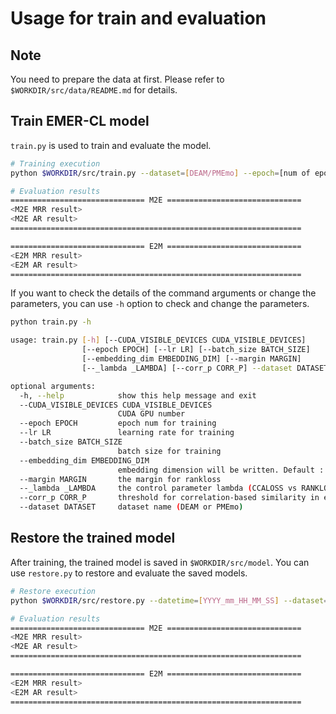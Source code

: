# Usage for train and evaluation

## Note
You need to prepare the data at first.
Please refer to ``$WORKDIR/src/data/README.md`` for details.

## Train EMER-CL model
`train.py` is used to train and evaluate the model.

```sh
# Training execution
python $WORKDIR/src/train.py --dataset=[DEAM/PMEmo] --epoch=[num of epoch]

# Evaluation results
============================== M2E ==============================
<M2E MRR result>
<M2E AR result>
=================================================================

============================== E2M ==============================
<E2M MRR result>
<E2M AR result>
=================================================================
```
If you want to check the details of the command arguments or change the parameters, you can use `-h` option to check and change the parameters.

```sh
python train.py -h

usage: train.py [-h] [--CUDA_VISIBLE_DEVICES CUDA_VISIBLE_DEVICES]
                [--epoch EPOCH] [--lr LR] [--batch_size BATCH_SIZE]
                [--embedding_dim EMBEDDING_DIM] [--margin MARGIN]
                [--_lambda _LAMBDA] [--corr_p CORR_P] --dataset DATASET

optional arguments:
  -h, --help            show this help message and exit
  --CUDA_VISIBLE_DEVICES CUDA_VISIBLE_DEVICES
                        CUDA GPU number
  --epoch EPOCH         epoch num for training
  --lr LR               learning rate for training
  --batch_size BATCH_SIZE
                        batch size for training
  --embedding_dim EMBEDDING_DIM
                        embedding dimension will be written. Default : 1024
  --margin MARGIN       the margin for rankloss
  --_lambda _LAMBDA     the control parameter lambda (CCALOSS vs RANKLOSS)
  --corr_p CORR_P       threshold for correlation-based similarity in evaluation (need float)
  --dataset DATASET     dataset name (DEAM or PMEmo)

```

## Restore the trained model
After training, the trained model is saved in `$WORKDIR/src/model`.
You can use `restore.py` to restore and evaluate the saved models.

```sh
# Restore execution
python $WORKDIR/src/restore.py --datetime=[YYYY_mm_HH_MM_SS] --dataset=[DEAM/PMEmo]

# Evaluation results
============================== M2E ==============================
<M2E MRR result>
<M2E AR result>
=================================================================

============================== E2M ==============================
<E2M MRR result>
<E2M AR result>
=================================================================
```
